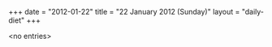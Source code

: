 +++
date = "2012-01-22"
title = "22 January 2012 (Sunday)"
layout = "daily-diet"
+++

<p>&lt;no entries&gt;</p>